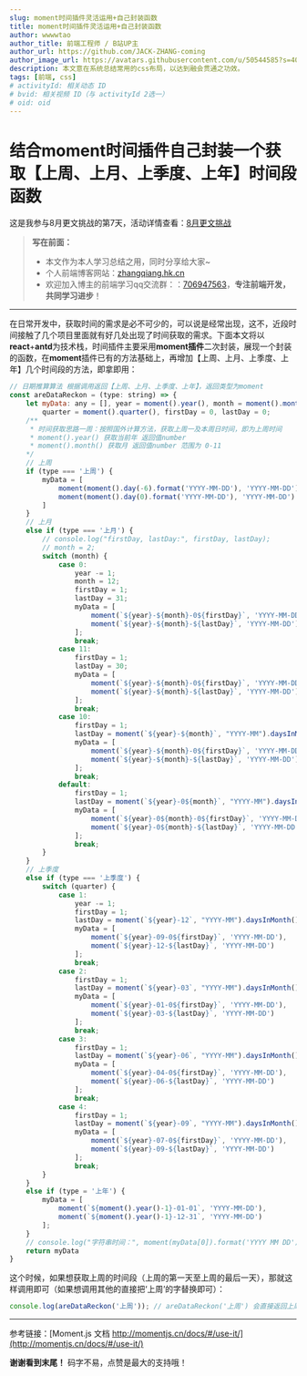 ```yaml
---
slug: moment时间插件灵活运用+自己封装函数
title: moment时间插件灵活运用+自己封装函数
author: wwwwtao
author_title: 前端工程师 / B站UP主
author_url: https://github.com/JACK-ZHANG-coming
author_image_url: https://avatars.githubusercontent.com/u/50544585?s=400&u=305dedd77ef8d2520aa5922c294ed999d6063067&v=4
description: 本文意在系统总结常用的css布局，以达到融会贯通之功效。
tags: [前端, css]
# activityId: 相关动态 ID
# bvid: 相关视频 ID（与 activityId 2选一）
# oid: oid
---
```


<!-- truncate -->

# 结合moment时间插件自己封装一个获取【上周、上月、上季度、上年】时间段函数

这是我参与8月更文挑战的第7天，活动详情查看：[8月更文挑战](https://juejin.cn/post/6987962113788493831)

> **写在前面：**
>
> - 本文作为本人学习总结之用，同时分享给大家~
> - 个人前端博客网站：[zhangqiang.hk.cn](https://link.juejin.cn?target=https%3A%2F%2Fzhangqiang.hk.cn)
> - 欢迎加入博主的前端学习qq交流群：：[706947563](https://link.juejin.cn/?target=https%3A%2F%2Fqm.qq.com%2Fcgi-bin%2Fqm%2Fqr%3Fk%3DEbeK9mdG0e6P2pZdonIoILPqcGNsnR1x%26jump_from%3Dwebapi)，**专注前端开发，共同学习进步**！

---

在日常开发中，获取时间的需求是必不可少的，可以说是经常出现，这不，近段时间接触了几个项目里面就有好几处出现了时间获取的需求。下面本文将以**react**+**antd**为技术栈，时间插件主要采用**moment插件**二次封装，展现一个封装的函数，在**moment**插件已有的方法基础上，再增加【上周、上月、上季度、上年】几个时间段的方法，即拿即用：

```javascript
// 日期推算算法 根据调用返回【上周、上月、上季度、上年】，返回类型为moment
const areDataReckon = (type: string) => {
    let myData: any = [], year = moment().year(), month = moment().month(),
        quarter = moment().quarter(), firstDay = 0, lastDay = 0;
    /**
     * 时间获取思路一周：按照国外计算方法，获取上周一及本周日时间，即为上周时间
     * moment().year() 获取当前年 返回值number
     * moment().month() 获取月 返回值number 范围为 0-11 
    */
    // 上周 
    if (type === '上周') {
        myData = [
            moment(moment().day(-6).format('YYYY-MM-DD'), 'YYYY-MM-DD'),
            moment(moment().day(0).format('YYYY-MM-DD'), 'YYYY-MM-DD')
        ]
    }
    // 上月
    else if (type === '上月') {
        // console.log("firstDay, lastDay:", firstDay, lastDay);
        // month = 2;
        switch (month) {
            case 0:
                year -= 1;
                month = 12;
                firstDay = 1;
                lastDay = 31;
                myData = [
                    moment(`${year}-${month}-0${firstDay}`, 'YYYY-MM-DD'),
                    moment(`${year}-${month}-${lastDay}`, 'YYYY-MM-DD')
                ];
                break;
            case 11:
                firstDay = 1;
                lastDay = 30;
                myData = [
                    moment(`${year}-${month}-0${firstDay}`, 'YYYY-MM-DD'),
                    moment(`${year}-${month}-${lastDay}`, 'YYYY-MM-DD')
                ];
                break;
            case 10:
                firstDay = 1;
                lastDay = moment(`${year}-${month}`, "YYYY-MM").daysInMonth(); //获取当前月份总天数
                myData = [
                    moment(`${year}-${month}-0${firstDay}`, 'YYYY-MM-DD'),
                    moment(`${year}-${month}-${lastDay}`, 'YYYY-MM-DD')
                ];
                break;
            default:
                firstDay = 1;
                lastDay = moment(`${year}-0${month}`, "YYYY-MM").daysInMonth(); //获取当前月份总天数
                myData = [
                    moment(`${year}-0${month}-0${firstDay}`, 'YYYY-MM-DD'),
                    moment(`${year}-0${month}-${lastDay}`, 'YYYY-MM-DD')
                ];
                break;
        }
    }
    // 上季度
    else if (type === '上季度') {
        switch (quarter) {
            case 1:
                year -= 1;
                firstDay = 1;
                lastDay = moment(`${year}-12`, "YYYY-MM").daysInMonth();
                myData = [
                    moment(`${year}-09-0${firstDay}`, 'YYYY-MM-DD'),
                    moment(`${year}-12-${lastDay}`, 'YYYY-MM-DD')
                ];
                break;
            case 2:
                firstDay = 1;
                lastDay = moment(`${year}-03`, "YYYY-MM").daysInMonth();
                myData = [
                    moment(`${year}-01-0${firstDay}`, 'YYYY-MM-DD'),
                    moment(`${year}-03-${lastDay}`, 'YYYY-MM-DD')
                ];
                break;
            case 3:
                firstDay = 1;
                lastDay = moment(`${year}-06`, "YYYY-MM").daysInMonth();
                myData = [
                    moment(`${year}-04-0${firstDay}`, 'YYYY-MM-DD'),
                    moment(`${year}-06-${lastDay}`, 'YYYY-MM-DD')
                ];
                break;
            case 4:
                firstDay = 1;
                lastDay = moment(`${year}-09`, "YYYY-MM").daysInMonth();
                myData = [
                    moment(`${year}-07-0${firstDay}`, 'YYYY-MM-DD'),
                    moment(`${year}-09-${lastDay}`, 'YYYY-MM-DD')
                ];
                break;
        }
    }
    else if (type = '上年') {
        myData = [
            moment(`${moment().year()-1}-01-01`, 'YYYY-MM-DD'),
            moment(`${moment().year()-1}-12-31`, 'YYYY-MM-DD')
        ];
    }
    // console.log("字符串时间：", moment(myData[0]).format('YYYY MM DD'));
    return myData
}
```

这个时候，如果想获取上周的时间段（上周的第一天至上周的最后一天），那就这样调用即可（如果想调用其他的直接把‘上周’的字替换即可）：

```javascript
console.log(areDataReckon('上周')); // areDataReckon('上周') 会直接返回上周的时间段。
```

---

参考链接：[Moment.js 文档 http://momentjs.cn/docs/#/use-it/](http://momentjs.cn/docs/#/use-it/)

**谢谢看到末尾！** 码字不易，点赞是最大的支持哦！















